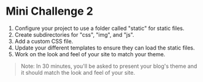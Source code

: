 # Mini Challenge 2

1. Configure your project to use a folder called "static" for static files.
2. Create subdirectories for "css", "img", and "js".
3. Add a custom CSS file.
4. Update your different templates to ensure they can load the static files.
5. Work on the look and feel of your site to match your theme.

> Note: In 30 minutes, you'll be asked to present your blog's theme and
> it should match the look and feel of your site.
